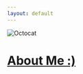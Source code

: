 ```yaml
---
layout: default
---
```


![Octocat](https://github.githubassets.com/images/icons/emoji/octocat.png)

# [About Me :)](./another-page.md)
